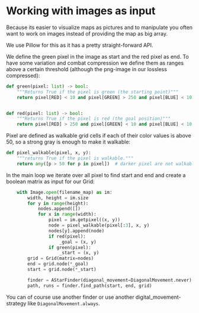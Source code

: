 # Working with images as input
Because its easier to visualize maps as pictures and to manipulate you often want to work on images instead of providing the map as big array.

We use Pillow for this as it has a pretty straight-forward API.

We define the green pixel in the image as start and the red pixel as end. To have some variation and combat compression we define them as ranges above a certain threshold (although the png-image in our lossless compressed):

```python
def green(pixel: list) -> bool: 
    """Returns True if the pixel is green (the starting point)"""
    return pixel[RED] < 10 and pixel[GREEN] > 250 and pixel[BLUE] < 10


def red(pixel: list) -> bool:
    """Returns True if the pixel is red (the goal position)"""
    return pixel[RED] > 250 and pixel[GREEN] < 10 and pixel[BLUE] < 10
```

Pixel are defined as walkable grid cells if each of their color values is above 50, so a strong gray is enough to make it walkable:

```python
def pixel_walkable(pixel, x, y):
    """returns True if the pixel is walkable."""
    return any([p > 50 for p in pixel])  # darker pixel are not walkable
```

In the main loop we iterate over all pixel to find start and end and create a boolean matrix as input for our Grid:
```python
    with Image.open(filename_map) as im:
        width, height = im.size
        for y in range(height):
            nodes.append([])
            for x in range(width):
                pixel = im.getpixel((x, y))
                node = pixel_walkable(pixel[:3], x, y)
                nodes[y].append(node)
                if red(pixel):
                    _goal = (x, y)
                if green(pixel):
                    _start = (x, y)
        grid = Grid(matrix=nodes)
        end = grid.node(*_goal)
        start = grid.node(*_start)

        finder = AStarFinder(diagonal_movement=DiagonalMovement.never)
        path, runs = finder.find_path(start, end, grid)
```
You can of course use another finder or use another digital_movement-strategy like `DiagonalMovement.always`.
